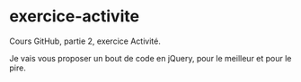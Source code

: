 exercice-activite
=================

Cours GitHub, partie 2, exercice Activité.

Je vais vous proposer un bout de code en jQuery, pour le meilleur et pour le pire.
